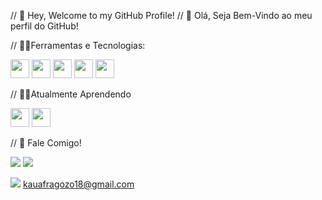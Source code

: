// 👋 Hey, Welcome to my GitHub Profile!
// 👋 Olá, Seja Bem-Vindo ao meu perfil do GitHub!

// 🐱‍👤Ferramentas e Tecnologias:


<img src="https://cdn.jsdelivr.net/gh/devicons/devicon/icons/git/git-plain.svg" width="30" height="30"/>   <img src="https://cdn.jsdelivr.net/gh/devicons/devicon/icons/csharp/csharp-original.svg" width="30" height="30"/>  <img src="https://cdn.jsdelivr.net/gh/devicons/devicon/icons/dotnetcore/dotnetcore-original.svg" width="30" height="30" /> <img src="https://cdn.jsdelivr.net/gh/devicons/devicon/icons/azure/azure-original.svg" width="30" height="30" /> <img loading="lazy" src="https://cdn.jsdelivr.net/gh/devicons/devicon/icons/microsoftsqlserver/microsoftsqlserver-plain-wordmark.svg" width="30" height="30"/>
          
          
          
          
          

// 🐱‍🏍Atualmente Aprendendo

<img src="https://cdn.jsdelivr.net/gh/devicons/devicon/icons/python/python-original.svg" width="30" height="30"/>  <img src="https://cdn.jsdelivr.net/gh/devicons/devicon/icons/java/java-original.svg"  width="30" height="30"/>
          
          

// 🤳 Fale Comigo!
<div>
<a href="https://instagram.com/kauafragoozo" target="_blank"><img loading="lazy" src="https://img.shields.io/badge/-Instagram-%23E4405F?style=for-the-badge&logo=instagram&logoColor=white" target="_blank"></a>
<a href="https://www.linkedin.com/in/kauã-fragozo-8a3a15260/" target="_blank"><img loading="lazy" src="https://img.shields.io/badge/-LinkedIn-%230077B5?style=for-the-badge&logo=linkedin&logoColor=white" target="_blank"></a>

          
<img loading="lazy" src="https://img.shields.io/badge/Gmail-D14836?style=for-the-badge&logo=gmail&logoColor=white" target="_blank"></a> kauafragozo18@gmail.com
